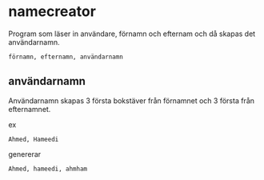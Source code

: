 # namecreator

Program som läser in användare, förnamn och efternam och då skapas det användarnamn.


    förnamn, efternamn, användarnamn

## användarnamn

Användarnamn skapas 3 första bokstäver från förnamnet och 3 första från efternamnet.

ex 

    Ahmed, Hameedi
    
genererar 

    Ahmed, hameedi, ahmham


